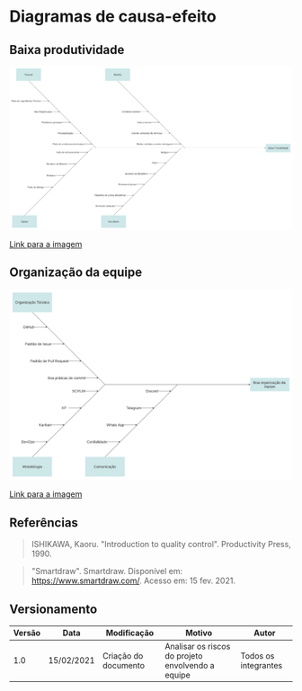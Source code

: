 # Diagramas de causa-efeito

## Baixa produtividade

![Baixa produtividade](../../../assets/causa_efeito/baixa_prod.svg)

<a href="https://drive.google.com/file/d/1uOEwphsWvs2tr0afgLUH2MGsImJ_z7rM/view?usp=sharing" target="_blank" rel="noopener noreferrer">Link para a imagem</a>

## Organização da equipe

![Organização da equipe](../../../assets/causa_efeito/organizacao.svg)

<a href="https://drive.google.com/file/d/1JtSmI_9RORgz0XIO4KZ8njj4PsrgOuHg/view?usp=sharing" target="_blank" rel="noopener noreferrer">Link para a imagem</a>

## Referências

> ISHIKAWA, Kaoru. "Introduction to quality control". Productivity Press, 1990.

> "Smartdraw". Smartdraw. Disponível em: https://www.smartdraw.com/. Acesso em: 15 fev. 2021.

## Versionamento

| Versão | Data       | Modificação          | Motivo                                            | Autor                |
| ------ | ---------- | -------------------- | ------------------------------------------------- | -------------------- |
| 1.0    | 15/02/2021 | Criação do documento | Analisar os riscos do projeto envolvendo a equipe | Todos os integrantes |
